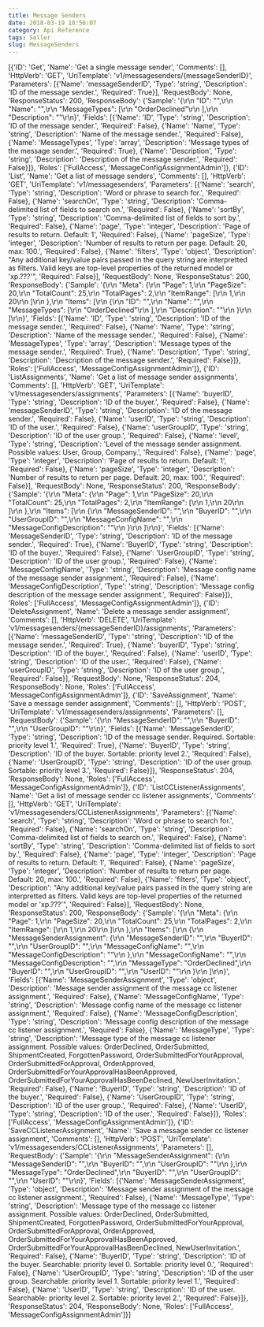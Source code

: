 ```yaml
---
title: Message Senders
date: 2018-03-19 18:56:07
category: Api Reference
tags: Seller
slug: MessageSenders
---
```

[{'ID': 'Get', 'Name': 'Get a single message sender', 'Comments': [], 'HttpVerb': 'GET', 'UriTemplate': 'v1/messagesenders/{messageSenderID}', 'Parameters': [{'Name': 'messageSenderID', 'Type': 'string', 'Description': 'ID of the message sender.', 'Required': True}], 'RequestBody': None, 'ResponseStatus': 200, 'ResponseBody': {'Sample': '{\r\n  "ID": "",\r\n  "Name": "",\r\n  "MessageTypes": [\r\n    "OrderDeclined"\r\n  ],\r\n  "Description": ""\r\n}', 'Fields': [{'Name': 'ID', 'Type': 'string', 'Description': 'ID of the message sender.', 'Required': False}, {'Name': 'Name', 'Type': 'string', 'Description': 'Name of the message sender.', 'Required': False}, {'Name': 'MessageTypes', 'Type': 'array', 'Description': 'Message types of the message sender.', 'Required': True}, {'Name': 'Description', 'Type': 'string', 'Description': 'Description of the message sender.', 'Required': False}]}, 'Roles': ['FullAccess', 'MessageConfigAssignmentAdmin']}, {'ID': 'List', 'Name': 'Get a list of message senders', 'Comments': [], 'HttpVerb': 'GET', 'UriTemplate': 'v1/messagesenders', 'Parameters': [{'Name': 'search', 'Type': 'string', 'Description': 'Word or phrase to search for.', 'Required': False}, {'Name': 'searchOn', 'Type': 'string', 'Description': 'Comma-delimited list of fields to search on.', 'Required': False}, {'Name': 'sortBy', 'Type': 'string', 'Description': 'Comma-delimited list of fields to sort by.', 'Required': False}, {'Name': 'page', 'Type': 'integer', 'Description': 'Page of results to return. Default: 1', 'Required': False}, {'Name': 'pageSize', 'Type': 'integer', 'Description': 'Number of results to return per page. Default: 20, max: 100.', 'Required': False}, {'Name': 'filters', 'Type': 'object', 'Description': "Any additional key/value pairs passed in the query string are interpretted as filters. Valid keys are top-level properties of the returned model or 'xp.???'", 'Required': False}], 'RequestBody': None, 'ResponseStatus': 200, 'ResponseBody': {'Sample': '{\r\n  "Meta": {\r\n    "Page": 1,\r\n    "PageSize": 20,\r\n    "TotalCount": 25,\r\n    "TotalPages": 2,\r\n    "ItemRange": [\r\n      1,\r\n      20\r\n    ]\r\n  },\r\n  "Items": [\r\n    {\r\n      "ID": "",\r\n      "Name": "",\r\n      "MessageTypes": [\r\n        "OrderDeclined"\r\n      ],\r\n      "Description": ""\r\n    }\r\n  ]\r\n}', 'Fields': [{'Name': 'ID', 'Type': 'string', 'Description': 'ID of the message sender.', 'Required': False}, {'Name': 'Name', 'Type': 'string', 'Description': 'Name of the message sender.', 'Required': False}, {'Name': 'MessageTypes', 'Type': 'array', 'Description': 'Message types of the message sender.', 'Required': True}, {'Name': 'Description', 'Type': 'string', 'Description': 'Description of the message sender.', 'Required': False}]}, 'Roles': ['FullAccess', 'MessageConfigAssignmentAdmin']}, {'ID': 'ListAssignments', 'Name': 'Get a list of message sender assignments', 'Comments': [], 'HttpVerb': 'GET', 'UriTemplate': 'v1/messagesenders/assignments', 'Parameters': [{'Name': 'buyerID', 'Type': 'string', 'Description': 'ID of the buyer.', 'Required': False}, {'Name': 'messageSenderID', 'Type': 'string', 'Description': 'ID of the message sender.', 'Required': False}, {'Name': 'userID', 'Type': 'string', 'Description': 'ID of the user.', 'Required': False}, {'Name': 'userGroupID', 'Type': 'string', 'Description': 'ID of the user group.', 'Required': False}, {'Name': 'level', 'Type': 'string', 'Description': 'Level of the message sender assignment. Possible values: User, Group, Company.', 'Required': False}, {'Name': 'page', 'Type': 'integer', 'Description': 'Page of results to return. Default: 1', 'Required': False}, {'Name': 'pageSize', 'Type': 'integer', 'Description': 'Number of results to return per page. Default: 20, max: 100.', 'Required': False}], 'RequestBody': None, 'ResponseStatus': 200, 'ResponseBody': {'Sample': '{\r\n  "Meta": {\r\n    "Page": 1,\r\n    "PageSize": 20,\r\n    "TotalCount": 25,\r\n    "TotalPages": 2,\r\n    "ItemRange": [\r\n      1,\r\n      20\r\n    ]\r\n  },\r\n  "Items": [\r\n    {\r\n      "MessageSenderID": "",\r\n      "BuyerID": "",\r\n      "UserGroupID": "",\r\n      "MessageConfigName": "",\r\n      "MessageConfigDescription": ""\r\n    }\r\n  ]\r\n}', 'Fields': [{'Name': 'MessageSenderID', 'Type': 'string', 'Description': 'ID of the message sender.', 'Required': True}, {'Name': 'BuyerID', 'Type': 'string', 'Description': 'ID of the buyer.', 'Required': False}, {'Name': 'UserGroupID', 'Type': 'string', 'Description': 'ID of the user group.', 'Required': False}, {'Name': 'MessageConfigName', 'Type': 'string', 'Description': 'Message config name of the message sender assignment.', 'Required': False}, {'Name': 'MessageConfigDescription', 'Type': 'string', 'Description': 'Message config description of the message sender assignment.', 'Required': False}]}, 'Roles': ['FullAccess', 'MessageConfigAssignmentAdmin']}, {'ID': 'DeleteAssignment', 'Name': 'Delete a message sender assignment', 'Comments': [], 'HttpVerb': 'DELETE', 'UriTemplate': 'v1/messagesenders/{messageSenderID}/assignments', 'Parameters': [{'Name': 'messageSenderID', 'Type': 'string', 'Description': 'ID of the message sender.', 'Required': True}, {'Name': 'buyerID', 'Type': 'string', 'Description': 'ID of the buyer.', 'Required': False}, {'Name': 'userID', 'Type': 'string', 'Description': 'ID of the user.', 'Required': False}, {'Name': 'userGroupID', 'Type': 'string', 'Description': 'ID of the user group.', 'Required': False}], 'RequestBody': None, 'ResponseStatus': 204, 'ResponseBody': None, 'Roles': ['FullAccess', 'MessageConfigAssignmentAdmin']}, {'ID': 'SaveAssignment', 'Name': 'Save a message sender assignment', 'Comments': [], 'HttpVerb': 'POST', 'UriTemplate': 'v1/messagesenders/assignments', 'Parameters': [], 'RequestBody': {'Sample': '{\r\n  "MessageSenderID": "",\r\n  "BuyerID": "",\r\n  "UserGroupID": ""\r\n}', 'Fields': [{'Name': 'MessageSenderID', 'Type': 'string', 'Description': 'ID of the message sender. Required. Sortable: priority level 1.', 'Required': True}, {'Name': 'BuyerID', 'Type': 'string', 'Description': 'ID of the buyer. Sortable: priority level 2.', 'Required': False}, {'Name': 'UserGroupID', 'Type': 'string', 'Description': 'ID of the user group. Sortable: priority level 3.', 'Required': False}]}, 'ResponseStatus': 204, 'ResponseBody': None, 'Roles': ['FullAccess', 'MessageConfigAssignmentAdmin']}, {'ID': 'ListCCListenerAssignments', 'Name': 'Get a list of message sender cc listener assignments', 'Comments': [], 'HttpVerb': 'GET', 'UriTemplate': 'v1/messagesenders/CCListenerAssignments', 'Parameters': [{'Name': 'search', 'Type': 'string', 'Description': 'Word or phrase to search for.', 'Required': False}, {'Name': 'searchOn', 'Type': 'string', 'Description': 'Comma-delimited list of fields to search on.', 'Required': False}, {'Name': 'sortBy', 'Type': 'string', 'Description': 'Comma-delimited list of fields to sort by.', 'Required': False}, {'Name': 'page', 'Type': 'integer', 'Description': 'Page of results to return. Default: 1', 'Required': False}, {'Name': 'pageSize', 'Type': 'integer', 'Description': 'Number of results to return per page. Default: 20, max: 100.', 'Required': False}, {'Name': 'filters', 'Type': 'object', 'Description': "Any additional key/value pairs passed in the query string are interpretted as filters. Valid keys are top-level properties of the returned model or 'xp.???'", 'Required': False}], 'RequestBody': None, 'ResponseStatus': 200, 'ResponseBody': {'Sample': '{\r\n  "Meta": {\r\n    "Page": 1,\r\n    "PageSize": 20,\r\n    "TotalCount": 25,\r\n    "TotalPages": 2,\r\n    "ItemRange": [\r\n      1,\r\n      20\r\n    ]\r\n  },\r\n  "Items": [\r\n    {\r\n      "MessageSenderAssignment": {\r\n        "MessageSenderID": "",\r\n        "BuyerID": "",\r\n        "UserGroupID": "",\r\n        "MessageConfigName": "",\r\n        "MessageConfigDescription": ""\r\n      },\r\n      "MessageConfigName": "",\r\n      "MessageConfigDescription": "",\r\n      "MessageType": "OrderDeclined",\r\n      "BuyerID": "",\r\n      "UserGroupID": "",\r\n      "UserID": ""\r\n    }\r\n  ]\r\n}', 'Fields': [{'Name': 'MessageSenderAssignment', 'Type': 'object', 'Description': 'Message sender assignment of the message cc listener assignment.', 'Required': False}, {'Name': 'MessageConfigName', 'Type': 'string', 'Description': 'Message config name of the message cc listener assignment.', 'Required': False}, {'Name': 'MessageConfigDescription', 'Type': 'string', 'Description': 'Message config description of the message cc listener assignment.', 'Required': False}, {'Name': 'MessageType', 'Type': 'string', 'Description': 'Message type of the message cc listener assignment. Possible values: OrderDeclined, OrderSubmitted, ShipmentCreated, ForgottenPassword, OrderSubmittedForYourApproval, OrderSubmittedForApproval, OrderApproved, OrderSubmittedForYourApprovalHasBeenApproved, OrderSubmittedForYourApprovalHasBeenDeclined, NewUserInvitation.', 'Required': False}, {'Name': 'BuyerID', 'Type': 'string', 'Description': 'ID of the buyer.', 'Required': False}, {'Name': 'UserGroupID', 'Type': 'string', 'Description': 'ID of the user group.', 'Required': False}, {'Name': 'UserID', 'Type': 'string', 'Description': 'ID of the user.', 'Required': False}]}, 'Roles': ['FullAccess', 'MessageConfigAssignmentAdmin']}, {'ID': 'SaveCCListenerAssignment', 'Name': 'Save a message sender cc listener assignment', 'Comments': [], 'HttpVerb': 'POST', 'UriTemplate': 'v1/messagesenders/CCListenerAssignments', 'Parameters': [], 'RequestBody': {'Sample': '{\r\n  "MessageSenderAssignment": {\r\n    "MessageSenderID": "",\r\n    "BuyerID": "",\r\n    "UserGroupID": ""\r\n  },\r\n  "MessageType": "OrderDeclined",\r\n  "BuyerID": "",\r\n  "UserGroupID": "",\r\n  "UserID": ""\r\n}', 'Fields': [{'Name': 'MessageSenderAssignment', 'Type': 'object', 'Description': 'Message sender assignment of the message cc listener assignment.', 'Required': False}, {'Name': 'MessageType', 'Type': 'string', 'Description': 'Message type of the message cc listener assignment. Possible values: OrderDeclined, OrderSubmitted, ShipmentCreated, ForgottenPassword, OrderSubmittedForYourApproval, OrderSubmittedForApproval, OrderApproved, OrderSubmittedForYourApprovalHasBeenApproved, OrderSubmittedForYourApprovalHasBeenDeclined, NewUserInvitation.', 'Required': False}, {'Name': 'BuyerID', 'Type': 'string', 'Description': 'ID of the buyer. Searchable: priority level 0. Sortable: priority level 0.', 'Required': False}, {'Name': 'UserGroupID', 'Type': 'string', 'Description': 'ID of the user group. Searchable: priority level 1. Sortable: priority level 1.', 'Required': False}, {'Name': 'UserID', 'Type': 'string', 'Description': 'ID of the user. Searchable: priority level 2. Sortable: priority level 2.', 'Required': False}]}, 'ResponseStatus': 204, 'ResponseBody': None, 'Roles': ['FullAccess', 'MessageConfigAssignmentAdmin']}]